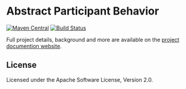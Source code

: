 <!--
Copyright 2017 Software Engineering and Synthesis Group

Licensed under the Apache License, Version 2.0 (the "License");
you may not use this file except in compliance with the License.
You may obtain a copy of the License at

  http://www.apache.org/licenses/LICENSE-2.0

Unless required by applicable law or agreed to in writing, software
distributed under the License is distributed on an "AS IS" BASIS,
WITHOUT WARRANTIES OR CONDITIONS OF ANY KIND, either express or implied.
See the License for the specific language governing permissions and
limitations under the License.
-->
# Abstract Participant Behavior
[![Maven Central](https://maven-badges.herokuapp.com/maven-central/com.github.sesygroup.choreography/abstract-participant-behavior/badge.svg)](https://maven-badges.herokuapp.com/maven-central/com.github.sesygroup.choreography/abstract-participant-behavior) [![Build Status](https://travis-ci.org/sesygroup/abstract-participant-behavior.svg?branch=master)](https://travis-ci.org/sesygroup/abstract-participant-behavior)

Full project details, background and more are available on the [project documention website](https://sesygroup.github.io/abstract-participant-behavior).

## License
Licensed under the Apache Software License, Version 2.0.
